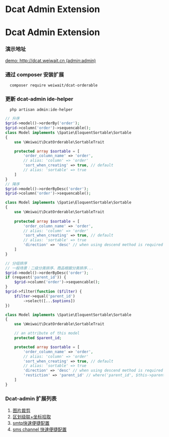 # Dcat Admin Extension


# Dcat Admin Extension

### 演示地址
[demo: http://dcat.weiwait.cn (admin:admin)](http://dcat.weiwait.cn/admin/demo-distpickers/create 'user: admin psw: admin')

### 通过 composer 安装扩展
```shell
  composer require weiwait/dcat-orderable
```

### 更新 dcat-admin ide-helper
```shell
  php artisan admin:ide-helper
```

```php
// 升序
$grid->model()->orderBy('order');
$grid->column('order')->sequencable();
class Model implements \Spatie\EloquentSortable\Sortable
{
    use \Weiwait\DcatOrderable\SortableTrait

    protected array $sortable = [
        'order_column_name' => 'order',
        // alias: 'column' => 'order'
        'sort_when_creating' => true, // default
        // alias: 'sortable' => true
    ]
}
// 降序
$grid->model()->orderByDesc('order');
$grid->column('order')->sequencable();

class Model implements \Spatie\EloquentSortable\Sortable
{
    use \Weiwait\DcatOrderable\SortableTrait
    
    protected array $sortable = [
        'order_column_name' => 'order',
        // alias: 'column' => 'order'
        'sort_when_creating' => true, // default
        // alias: 'sortable' => true
        'direction' => 'desc' // when using descend method is required
    ]
}

// 分组排序
// 一般场景：二级分类排序、商品根据分类排序...
$grid->model()->orderByDesc('order');
if (request('parent_id')) {
    $grid->column('order')->sequencable();
}
$grid->filter(function ($filter) {
    $filter->equal('parent_id')
        ->select([...$options])
})

class Model implements \Spatie\EloquentSortable\Sortable
{
    use \Weiwait\DcatOrderable\SortableTrait

    // an attribute of this model
    protected $parent_id;

    protected array $sortable = [
        'order_column_name' => 'order',
        // alias: 'column' => 'order'
        'sort_when_creating' => true, // default
        // alias: 'sortable' => true
        'direction' => 'desc' // when using descend method is required
        'restiction' => 'parent_id' // where('parent_id', $this->parent_id)
    ]
}
```

[comment]: <> (### Donate)

[comment]: <> (![示例图片]&#40;https://github.com/weiwait/images/blob/main/donate.png?raw=true&#41;)

### Dcat-admin 扩展列表
1. [图片裁剪](https://github.com/weiwait/dcat-cropper)
2. [区划级联+坐标拾取](https://github.com/weiwait/dcat-distpicker)
3. [smtp快速便捷配置](https://github.com/weiwait/dcat-smtp)
4. [sms channel 快速便捷配置](https://github.com/weiwait/dcat-easy-sms)
